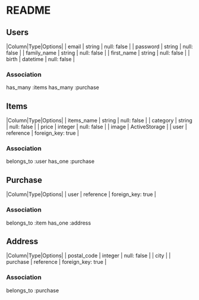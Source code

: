 # README
## Users
|Column|Type|Options|
| email       | string | null: false |
| password    | string | null: false |
| family_name | string | null: false |
| first_name  | string | null: false |
| birth       | datetime | null: false |

### Association
has_many :items
has_many :purchase


## Items
|Column|Type|Options|
| items_name  | string  | null: false |
| category    | string  | null: false |
| price       | integer | null: false |
| image       | ActiveStorage |
| user        | reference | foreign_key: true |

### Association
belongs_to :user
has_one :purchase


## Purchase
|Column|Type|Options|
| user        | reference | foreign_key: true |

### Association
belongs_to :item
has_one :address


## Address
|Column|Type|Options|
| postal_code | integer | null: false |
| city      |
| purchase  | reference | foreign_key: true |


### Association
belongs_to :purchase


